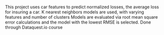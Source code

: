 This project uses car features to predict normalized losses, the average loss for insuring a car.
K nearest neighbors models are used, with varying features and number of clusters
Models are evaluated via root mean square error calculations and the model with the lowest RMSE is selected.
Done through Dataquest.io course
